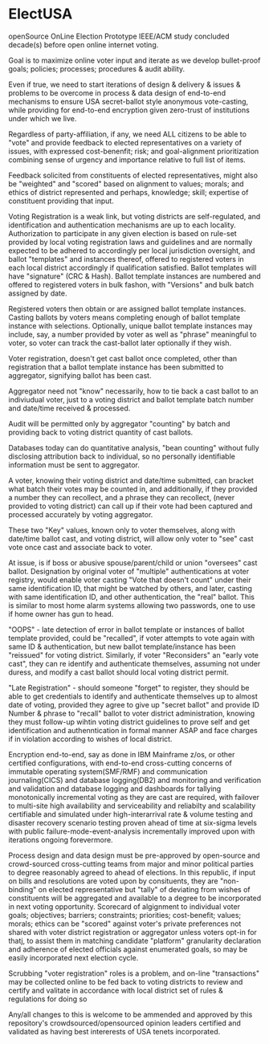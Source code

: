 # ElectUSA
 openSource OnLine Election Prototype
IEEE/ACM study concluded decade(s) before open online internet voting.

Goal is to maximize online voter input and iterate as we develop bullet-proof goals; policies; processes; procedures & audit ability.

Even if true, we need to start iterations of design & delivery & issues & problems to be overcome in process & data design of end-to-end mechanisms to ensure USA secret-ballot style anonymous vote-casting, while providing for end-to-end encryption given zero-trust of institutions under which we live.

Regardless of party-affiliation, if any, we need ALL citizens to be able to "vote" and  provide feedback to elected representatives on a variety of issues, with expressed cost-benenfit; risk; and goal-alignment prioritization combining sense of urgency and importance relative to full list of items.

Feedback solicited from constituents of elected representatives, might also be "weighted" and "scored" based on alignment to values; morals; and ethics of district represented and perhaps, knowledge; skill; expertise of constituent providing that input.

Voting Registration is a weak link, but voting districts are self-regulated, and identification and authentication mechanisms are up to each locality.  Authorization to participate in any given election is based on rule-set provided by local voting registration laws and guidelines and are normally expected to be adhered to accordingly per local jurisdiction oversight, and ballot "templates" and instances thereof, offered to registered voters in each local district accordingly if qualification satisfied.  Ballot templates will have "signature" (CRC & Hash).
Ballot template instances are numbered and offered to registered voters in bulk fashon, with "Versions" and bulk batch assigned by date.

Registered voters then obtain or are assigned ballot template instances. Casting ballots by voters means completing enough of ballot template instance with selections.  Optionally, unique ballot template instances may include, say, a number provided by voter as well as "phrase" meaningful to voter, so voter can track the cast-ballot later optionally if they wish.  

Voter registration, doesn't get cast ballot once completed, other than registration that a ballot template instance has been submitted to aggregator, signifying ballot has been cast.

Aggregator need not "know" necessarily, how to tie back a cast ballot to an indiviudual voter, just to a voting district and ballot template batch number and date/time received & processed.

Audit will be permitted only by aggregator "counting" by batch and providing back to voting district quantity of cast ballots.

Databases today can do quantitative analysis, "bean counting" without fully disclosing attribution back to individual, so no personally identifiable information must be sent to aggregator.

A voter, knowing their voting district and date/time submitted, can bracket what batch their votes may be counted in, and additionally, if they provided a number they can recollect, and a phrase they can recollect, (never provided to voting district) can call up if their vote had been captured and processed accurately by voting aggregator.  

These two "Key" values, known only to voter themselves, along with date/time ballot cast, and voting district, will allow only voter to "see" cast vote once cast and associate back to voter.

At issue, is if boss or abusive spouse/parent/child or union "oversees" cast ballot.  Designation by original voter of "multiple" authentications at voter registry, would enable voter casting "Vote that doesn't count" under their same identification ID, that might be watched by others, and later, casting with same identification ID, and other authentication, the "real" ballot.  This is similar to most home alarm systems allowing two passwords, one to use if home owner has gun to head.

"OOPS" - late detection of error in ballot template or instances of ballot template provided, could be "recalled", if voter attempts to vote again with same ID & authentication, but new ballot template/instance has  been "reissued" for voting district.  Similarly, if voter "Reconsiders" an "early vote cast", they can re identify and authenticate themselves, assuming not under duress, and modify a cast ballot should local voting district permit.

"Late Registration" - should someone "forget" to register, they should be able to get credentials to identify and authenticate themselves up to almost date of voting, provided they agree to give up "secret ballot" and provide ID Number & phrase to "recall" ballot to voter district administration, knowing they must follow-up wihtin voting district guidelines to prove self and get identification and authenntication in formal manner ASAP and face charges if in violation according to wishes of local district.

Encryption end-to-end, say as done in IBM Mainframe z/os, or other certified configurations, with end-to-end cross-cutting concerns of immutable operating system(SMF/RMF) and communication journaling(CICS) and database logging(DB2) and monitoring and verification and validation and database logging and dashboards for tallying monotonically incremental voting as they are cast are required, with failover to multi-site high availability and serviceability and reliabilty and scalability certifiable and simulated under high-interarrival rate  & volume 
testing and disaster recovery scenario testing proven ahead of time at six-sigma levels with public failure-mode-event-analysis incrementally improved upon with iterations ongoing forevermore.

Process design and data design must be pre-approved by open-source and crowd-sourced cross-cutting teams from major and minor political parties to degree reasonably agreed to ahead of elections.  In this republic, if input on bills and resolutions are voted upon by consituents, they are "non-binding" on elected representative but "tally" of deviating from wishes of constituents will be aggregated and available to a degree to be incorporated in next voting opportunity.  Scorecard of algignment to individual voter goals; objectives; barriers; constraints; priorities; cost-benefit; values; morals; ethics can be "scored" against voter's private preferences not shared with voter district registration or aggregator unless voters opt-in for thatj, to assist them in matching candidate "platform" granularity declaration and adherence of elected officials against enumerated goals, so may be easily incorporated next election cycle.

Scrubbing "voter registration" roles is a problem, and on-line "transactions" may be collected online to be fed back to voting districts to review and certify and valitate in accordance with local district set of rules & regulations for doing so

Any/all changes to this is welcome to be ammended and approved by this repository's crowdsourced/opensourced opinion leaders certified and validated as having best intererests of  USA tenets incorporated.
